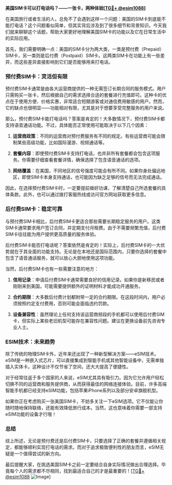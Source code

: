 **美国SIM卡可以打电话吗？——一张卡，两种体验[[TG💪+ @esim1088](https://t.me/s/esim1088)]**

在美国旅行或者生活的人，总免不了会遇到这样一个问题：美国的SIM卡到底能不能打电话？这个问题看似简单，但其实背后涉及到了很多细节和背景知识。今天我们就来聊聊这个话题，帮助大家更好地理解美国SIM卡的功能以及它在日常生活中的实际应用。

首先，我们需要明确一点：美国的SIM卡分为两大类，一类是预付费（Prepaid）SIM卡，另一类则是后付费（Postpaid）SIM卡。这两类SIM卡在功能上有一些差异，而这些差异直接影响到它们是否能够用来打电话。

### 预付费SIM卡：灵活但有限

预付费SIM卡通常是由各大运营商提供的一种无需签订长期合同的服务模式。用户只需购买一张卡，然后根据自己的需求选择合适的套餐进行充值即可。这种卡的优点在于使用方便、价格实惠，非常适合短期游客或对通信费用敏感的用户。然而，它的缺点也很明显——功能相对有限，尤其是对于想要享受完整服务的用户来说。

那么，预付费SIM卡能打电话吗？答案是肯定的！大多数情况下，预付费SIM卡都支持语音通话功能。不过，具体能否正常使用可能取决于以下几个因素：

1. **运营商政策**：不同的运营商对预付费服务有不同的规定。有些运营商可能会限制某些高级功能，比如国际漫游、视频通话等。
   
2. **套餐内容**：即使预付费SIM卡支持打电话，也并非所有套餐都会包含这项服务。你需要仔细查看套餐详情，确保选择了包含语音通话的选项。

3. **网络覆盖**：在美国，不同地区的信号强度可能会有所不同。如果你身处偏远地区，即使SIM卡本身支持通话，也可能因为缺乏足够的信号而无法完成通话。

因此，在选择预付费SIM卡时，一定要提前做好功课，了解清楚自己所选套餐的具体条款。此外，也可以通过拨打客服热线或访问官方网站获取更多信息。

### 后付费SIM卡：稳定可靠

与预付费SIM卡相比，后付费SIM卡更适合那些需要长期稳定服务的用户。这类SIM卡通常要求用户签订合同，并定期支付月租费。由于不需要频繁充值，后付费SIM卡往往能为用户提供更高质量的服务体验。

后付费SIM卡能否打电话呢？答案依然是肯定的！实际上，后付费SIM卡的一大优势就在于其全面的功能支持。无论是在本地还是国际范围内，只要你选择的套餐中包含了语音通话服务，就可以放心大胆地使用这项功能。

当然，后付费SIM卡也有一些需要注意的地方：

1. **信用记录**：申请后付费SIM卡通常需要良好的信用记录。如果你是新移民或者刚刚来到美国，可能需要提供额外的证明材料才能成功开通服务。

2. **合约期限**：大多数后付费计划都附带一定的合约期限。在这段时间内，用户必须按照约定支付费用，否则可能会面临违约罚款。

3. **设备兼容性**：虽然理论上任何支持该运营商频段的手机都可以使用后付费SIM卡，但实际上某些老旧机型可能存在兼容性问题。建议在更换设备前先咨询专业人士。

### ESIM技术：未来趋势

除了传统的物理SIM卡外，近年来还出现了一种新型解决方案——eSIM技术。eSIM是一种嵌入式芯片，可以直接集成到智能手机或其他智能设备中，无需单独插入实体卡。这种设计不仅节省了空间，还大大提高了便捷性。

对于经常往返于多个国家的人来说，eSIM尤其具有吸引力。因为它允许用户轻松切换不同的运营商和服务提供商，从而获得最佳的网络连接体验。目前，许多高端智能手机都已经支持eSIM功能，包括苹果iPhone系列以及部分安卓旗舰机型。

如果你正在考虑购买一张美国SIM卡，不妨多关注一下eSIM选项。它不仅能让你随时随地保持联络，还能有效降低旅行成本。当然，这也意味着你需要一部支持eSIM功能的设备才行哦！

### 总结

综上所述，无论是预付费还是后付费SIM卡，只要选择了正确的套餐并遵循相关规定，都能够顺利实现打电话的需求。而对于追求极致便利性的朋友而言，eSIM无疑是一个值得尝试的新方向。

最后提醒大家，在挑选美国SIM卡之前一定要结合自身实际情况做出合理选择。毕竟每个人的需求都不尽相同，找到最适合自己的才是最重要的！[[TG💪+ @esim1088](https://t.me/s/esim1088) ![Image](https://i.postimg.cc/4NQfJmqS/Snipaste-2025-05-13-00-14-12.png)]